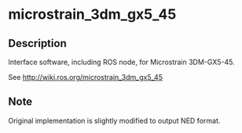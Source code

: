 # microstrain_3dm_gx5_45

## Description

Interface software, including ROS node, for Microstrain 3DM-GX5-45.


See http://wiki.ros.org/microstrain_3dm_gx5_45

## Note

Original implementation is slightly modified to output NED format.
